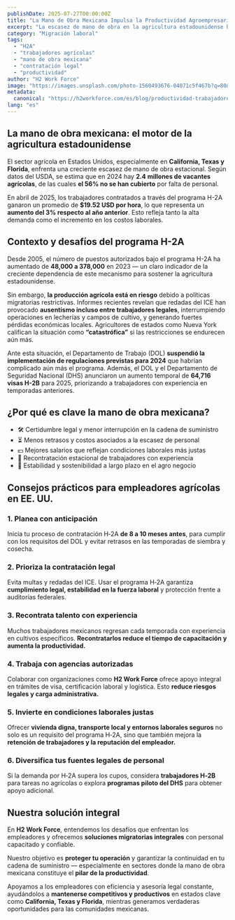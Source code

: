 ```yaml
---
publishDate: 2025-07-27T00:00:00Z
title: "La Mano de Obra Mexicana Impulsa la Productividad Agroempresarial en EE. UU."
excerpt: "La escasez de mano de obra en la agricultura estadounidense ha aumentado la relevancia del programa H-2A y de los trabajadores mexicanos. Este artículo analiza la situación actual, estadísticas clave y consejos prácticos para empleadores."
category: "Migración laboral"
tags:
  - "H2A"
  - "trabajadores agrícolas"
  - "mano de obra mexicana"
  - "contratación legal"
  - "productividad"
author: "H2 Work Force"
image: "https://images.unsplash.com/photo-1560493676-04071c5f467b?q=80&w=1074&auto=format&fit=crop&ixlib=rb-4.1.0&ixid=M3wxMjA3fDB8MHxwaG90by1wYWdlfHx8fGVufDB8fHx8fA%3D%3D"
metadata:
  canonical: "https://h2workforce.com/es/blog/productividad-trabajadores-mexicanos"
lang: "es"
---
```


## La mano de obra mexicana: el motor de la agricultura estadounidense

El sector agrícola en Estados Unidos, especialmente en **California, Texas y Florida**, enfrenta una creciente escasez de mano de obra estacional. Según datos del USDA, se estima que en 2024 hay **2.4 millones de vacantes agrícolas**, de las cuales **el 56% no se han cubierto** por falta de personal.

En abril de 2025, los trabajadores contratados a través del programa H-2A ganaron un promedio de **$19.52 USD por hora**, lo que representa un **aumento del 3% respecto al año anterior**. Esto refleja tanto la alta demanda como el incremento en los costos laborales.

## Contexto y desafíos del programa H-2A

Desde 2005, el número de puestos autorizados bajo el programa H-2A ha aumentado de **48,000 a 378,000** en 2023 — un claro indicador de la creciente dependencia de este mecanismo para sostener la agricultura estadounidense.

Sin embargo, **la producción agrícola está en riesgo** debido a políticas migratorias restrictivas. Informes recientes revelan que redadas del ICE han provocado **ausentismo incluso entre trabajadores legales**, interrumpiendo operaciones en lecherías y campos de cultivo, y generando fuertes pérdidas económicas locales. Agricultores de estados como Nueva York califican la situación como **“catastrófica”** si las restricciones se endurecen aún más.

Ante esta situación, el Departamento de Trabajo (DOL) **suspendió la implementación de regulaciones previstas para 2024** que habrían complicado aún más el programa. Además, el DOL y el Departamento de Seguridad Nacional (DHS) anunciaron un aumento temporal de **64,716 visas H-2B** para 2025, priorizando a trabajadores con experiencia en temporadas anteriores.

## ¿Por qué es clave la mano de obra mexicana?

- 🛠️ Certidumbre legal y menor interrupción en la cadena de suministro  
- ⏳ Menos retrasos y costos asociados a la escasez de personal  
- 💵 Mejores salarios que reflejan condiciones laborales más justas  
- 🔄 Recontratación estacional de trabajadores con experiencia  
- 🤝 Estabilidad y sostenibilidad a largo plazo en el agro negocio  

## Consejos prácticos para empleadores agrícolas en EE. UU.

### 1. Planea con anticipación

Inicia tu proceso de contratación H‑2A **de 8 a 10 meses antes**, para cumplir con los requisitos del DOL y evitar retrasos en las temporadas de siembra y cosecha.

### 2. Prioriza la contratación legal

Evita multas y redadas del ICE. Usar el programa H‑2A garantiza **cumplimiento legal, estabilidad en la fuerza laboral** y protección frente a auditorías federales.

### 3. Recontrata talento con experiencia

Muchos trabajadores mexicanos regresan cada temporada con experiencia en cultivos específicos. **Recontratarlos reduce el tiempo de capacitación y aumenta la productividad.**

### 4. Trabaja con agencias autorizadas

Colaborar con organizaciones como **H2 Work Force** ofrece apoyo integral en trámites de visa, certificación laboral y logística. Esto **reduce riesgos legales y carga administrativa.**

### 5. Invierte en condiciones laborales justas

Ofrecer **vivienda digna, transporte local y entornos laborales seguros** no solo es un requisito del programa H‑2A, sino que también mejora la **retención de trabajadores y la reputación del empleador.**

### 6. Diversifica tus fuentes legales de personal

Si la demanda por H‑2A supera los cupos, considera **trabajadores H‑2B** para tareas no agrícolas o explora **programas piloto del DHS** para obtener apoyo adicional.

## Nuestra solución integral

En **H2 Work Force**, entendemos los desafíos que enfrentan los empleadores y ofrecemos **soluciones migratorias integrales** con personal capacitado y confiable.

Nuestro objetivo es **proteger tu operación** y garantizar la continuidad en tu cadena de suministro — especialmente en sectores donde la mano de obra mexicana constituye el **pilar de la productividad**.

Apoyamos a los empleadores con eficiencia y asesoría legal constante, ayudándolos a **mantenerse competitivos y productivos** en estados clave como **California, Texas y Florida**, mientras generamos verdaderas oportunidades para las comunidades mexicanas.
